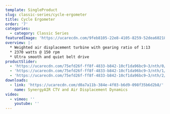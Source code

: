 ```yaml
---
template: SingleProduct
slug: classic-series/cycle-ergometer
title: Cycle Ergometer
order: '7'
categories:
  - category: Classic Series
featuredImage: 'https://ucarecdn.com/9feb8105-22e8-4105-8259-52dea60218a8/'
overview: |-
  * Weighted air displacement turbine with gearing ratio of 1:13
  * 2370 watts @ 150 rpm
  * Ultra smooth and quiet belt drive
productSlider:
  - 'https://ucarecdn.com/75efd26f-ff8f-4833-b842-10cf1da96bc9~3/nth/0/'
  - 'https://ucarecdn.com/75efd26f-ff8f-4833-b842-10cf1da96bc9~3/nth/1/'
  - 'https://ucarecdn.com/75efd26f-ff8f-4833-b842-10cf1da96bc9~3/nth/2/'
downloads:
  - link: 'https://ucarecdn.com/d0a7a11b-384e-4f03-b6d9-098f35b6d2b8/'
    name: SynergyAIR CTV and Air Displacement Dynamics
video:
  - vimeo: ''
    youtube: ''
---
```

